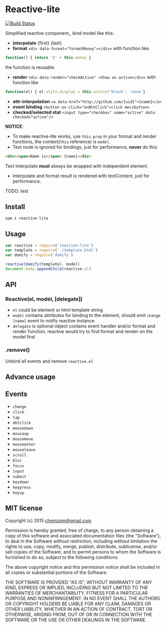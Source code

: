 # Reactive-lite

[![Build Status](https://secure.travis-ci.org/chemzqm/reactive-lite.png)](http://travis-ci.org/chemzqm/reactive-lite)

Simplified reactive component,, bind model like this:

* **interpolate** <span>{first} {last}</span>
* **format** `<div data-format="formatMoney"></div>` with function like:
``` js
function() { return '$' + this.money }
```
the function is reusable.

* **render** `<div data-render="checkActive" >Show on active</div>` with function like
``` js
function(el) { el.style.display = this.active?'block': 'none'}
```

* **attr-interpolation** `<a data-href="http://github.com/{uid}">{name}</a>`
* **event binding** `<button on-click="onBtnClick">click me</button>`
* **checked/selected stat** `<input type="checkbox" name="active" data-checked="active"/>`

**NOTICE**:
* To make reactive-lite works, use `this.prop` in your format and render functions, the context(`this` reference) is `model`.
* Text node is ignored for bindings, just for performance, **never** do this:
``` html
<div><span>Name is</span> {name}</div>
```
Text interpolate **must** always be wrapped with independent element.
* Interpolate and format result is rendered with textContent, just for performance.

TODO: test

## Install

    npm i reactive-lite

## Usage

``` js
var reactive = require('reactive-lite')
var template = require('./template.html')
var domify = require('domify')

reactive(domify(template), model)
document.body.appendChild(reactive.el)
```
## API

### Reactive(el, model, [delegate])

* `el` could be element or html template string
* `model` contains attributes for binding to the element, should emit `change [name]` event to notify reactive instance
* `delegate` is optional object contains event handler and/or format and render function, reactive would try to find format and render on the model first

### .remove()

Unbind all events and remove `reactive.el`

## Advance usage

## Events

* `change`
* `click`
* `tap`
* `dblclick`
* `mousedown`
* `mousaup`
* `mousemove`
* `mouseenter`
* `mouseleave`
* `scroll`
* `blur`
* `focus`
* `input`
* `submit`
* `keydown`
* `keypress`
* `keyup`

## MIT license
Copyright (c) 2015 chemzqm@gmail.com

Permission is hereby granted, free of charge, to any person obtaining a copy of this software and associated documentation files (the "Software"), to deal in the Software without restriction, including without limitation the rights to use, copy, modify, merge, publish, distribute, sublicense, and/or sell copies of the Software, and to permit persons to whom the Software is furnished to do so, subject to the following conditions:

The above copyright notice and this permission notice shall be included in all copies or substantial portions of the Software.

THE SOFTWARE IS PROVIDED "AS IS", WITHOUT WARRANTY OF ANY KIND, EXPRESS OR IMPLIED, INCLUDING BUT NOT LIMITED TO THE WARRANTIES OF MERCHANTABILITY, FITNESS FOR A PARTICULAR PURPOSE AND NONINFRINGEMENT. IN NO EVENT SHALL THE AUTHORS OR COPYRIGHT HOLDERS BE LIABLE FOR ANY CLAIM, DAMAGES OR OTHER LIABILITY, WHETHER IN AN ACTION OF CONTRACT, TORT OR OTHERWISE, ARISING FROM, OUT OF OR IN CONNECTION WITH THE SOFTWARE OR THE USE OR OTHER DEALINGS IN THE SOFTWARE.
